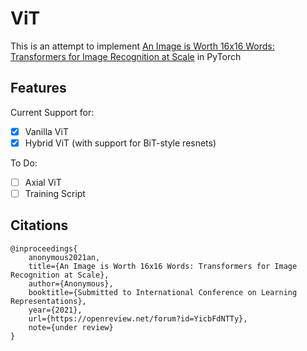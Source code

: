 # ViT

This is an attempt to implement [An Image is Worth 16x16 Words: Transformers for Image Recognition at Scale](https://openreview.net/forum?id=YicbFdNTTy) in PyTorch

## Features

Current Support for:

- [x] Vanilla ViT
- [x] Hybrid ViT (with support for BiT-style resnets)

To Do:

- [ ] Axial ViT
- [ ] Training Script

## Citations

```
@inproceedings{
    anonymous2021an,
    title={An Image is Worth 16x16 Words: Transformers for Image Recognition at Scale},
    author={Anonymous},
    booktitle={Submitted to International Conference on Learning Representations},
    year={2021},
    url={https://openreview.net/forum?id=YicbFdNTTy},
    note={under review}
}
```
